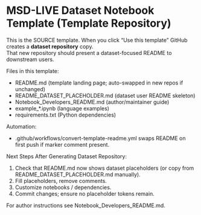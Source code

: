 # MSD-LIVE Dataset Notebook Template (Template Repository)

This is the SOURCE template. When you click “Use this template” GitHub creates a **dataset repository** copy.  
That new repository should present a dataset-focused README to downstream users.

Files in this template:
- README.md (template landing page; auto-swapped in new repos if unchanged)
- README_DATASET_PLACEHOLDER.md (dataset user README skeleton)
- Notebook_Developers_README.md (author/maintainer guide)
- example_*.ipynb (language examples)
- requirements.txt (Python dependencies)

Automation:
- .github/workflows/convert-template-readme.yml swaps README on first push if marker comment present.

Next Steps After Generating Dataset Repository:
1. Check that README.md now shows dataset placeholders (or copy from README_DATASET_PLACEHOLDER.md manually).
2. Fill placeholders, remove comments.
3. Customize notebooks / dependencies.
4. Commit changes; ensure no placeholder tokens remain.

For author instructions see Notebook_Developers_README.md.

